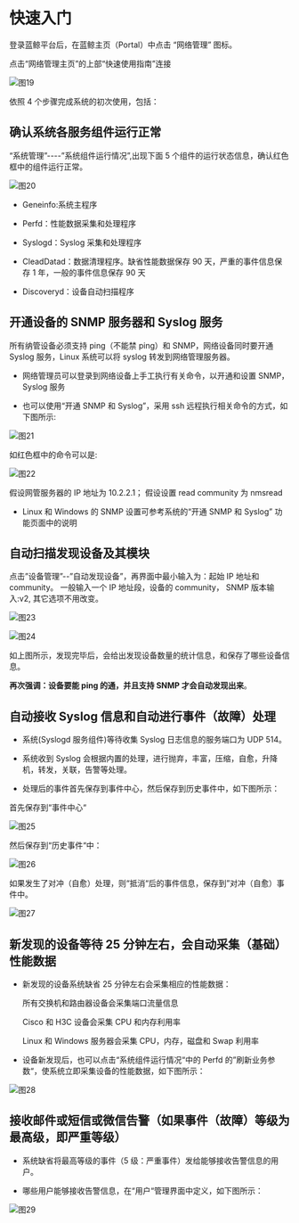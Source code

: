 # 快速入门

登录蓝鲸平台后，在蓝鲸主页（Portal）中点击 “网络管理” 图标。

点击“网络管理主页”的上部“快速使用指南”连接

   ![图19](../assets/image021.png)

依照 4 个步骤完成系统的初次使用，包括：

## 确认系统各服务组件运行正常

“系统管理”----”系统组件运行情况”,出现下面 5 个组件的运行状态信息，确认红色框中的组件运行正常。

![图20](../assets/image022.png)

- Geneinfo:系统主程序

- Perfd：性能数据采集和处理程序

- Syslogd：Syslog 采集和处理程序

- CleadDatad：数据清理程序。缺省性能数据保存 90 天，严重的事件信息保存 1 年，一般的事件信息保存 90 天

- Discoveryd：设备自动扫描程序

## 开通设备的 SNMP 服务器和 Syslog 服务

所有纳管设备必须支持 ping（不能禁 ping）和 SNMP，网络设备同时要开通 Syslog 服务，Linux 系统可以将 syslog 转发到网络管理服务器。

- 网络管理员可以登录到网络设备上手工执行有关命令，以开通和设置 SNMP，Syslog 服务

- 也可以使用“开通 SNMP 和 Syslog”，采用 ssh 远程执行相关命令的方式，如下图所示:

![图21](../assets/image023.png)

如红色框中的命令可以是:

![图22](../assets/image024.png)

假设网管服务器的 IP 地址为 10.2.2.1； 假设设置 read community 为 nmsread

- Linux 和 Windows 的 SNMP 设置可参考系统的“开通 SNMP 和 Syslog” 功能页面中的说明

## 自动扫描发现设备及其模块

点击”设备管理”--”自动发现设备”，再界面中最小输入为：起始 IP 地址和 community。
一般输入一个 IP 地址段，设备的 community， SNMP 版本输入:v2,  其它选项不用改变。

![图23](../assets/image025.png)

![图24](../assets/image026.png)

如上图所示，发现完毕后，会给出发现设备数量的统计信息，和保存了哪些设备信息。

**再次强调：设备要能 ping 的通，并且支持 SNMP 才会自动发现出来**。

## 自动接收 Syslog 信息和自动进行事件（故障）处理

- 系统(Syslogd 服务组件)等待收集 Syslog 日志信息的服务端口为 UDP 514。

- 系统收到 Syslog 会根据内置的处理，进行抛弃，丰富，压缩，自愈，升降机，转发，关联，告警等处理。

- 处理后的事件首先保存到事件中心，然后保存到历史事件中，如下图所示：

首先保存到“事件中心“

![图25](../assets/image027.png)

然后保存到“历史事件“中：

![图26](../assets/image028.png)

如果发生了对冲（自愈）处理，则“抵消“后的事件信息，保存到”对冲（自愈）事件中。

![图27](../assets/image029.png)

## 新发现的设备等待 25 分钟左右，会自动采集（基础）性能数据
- 新发现的设备系统缺省 25 分钟左右会采集相应的性能数据：

    所有交换机和路由器设备会采集端口流量信息

    Cisco 和 H3C 设备会采集 CPU 和内存利用率

    Linux 和 Windows 服务器会采集 CPU，内存，磁盘和 Swap 利用率

- 设备新发现后，也可以点击“系统组件运行情况“中的 Perfd 的”刷新业务参数“，使系统立即采集设备的性能数据，如下图所示：

![图28](../assets/image030.png)

## 接收邮件或短信或微信告警（如果事件（故障）等级为最高级，即严重等级）

- 系统缺省将最高等级的事件（5 级：严重事件）发给能够接收告警信息的用户。

- 哪些用户能够接收告警信息，在“用户“管理界面中定义，如下图所示：

![图29](../assets/image031.png)
